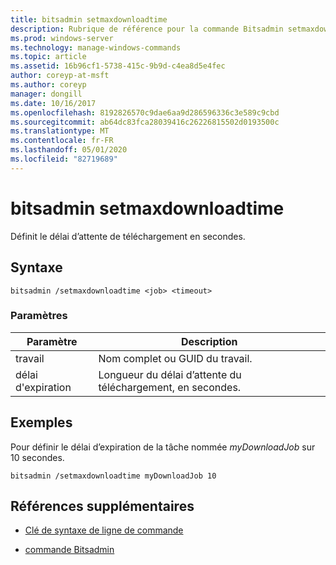 ```yaml
---
title: bitsadmin setmaxdownloadtime
description: Rubrique de référence pour la commande Bitsadmin setmaxdownloadtime, qui définit le délai d’attente de téléchargement en secondes.
ms.prod: windows-server
ms.technology: manage-windows-commands
ms.topic: article
ms.assetid: 16b96cf1-5738-415c-9b9d-c4ea8d5e4fec
author: coreyp-at-msft
ms.author: coreyp
manager: dongill
ms.date: 10/16/2017
ms.openlocfilehash: 8192826570c9dae6aa9d286596336c3e589c9cbd
ms.sourcegitcommit: ab64dc83fca28039416c26226815502d0193500c
ms.translationtype: MT
ms.contentlocale: fr-FR
ms.lasthandoff: 05/01/2020
ms.locfileid: "82719689"
---
```

# <a name="bitsadmin-setmaxdownloadtime"></a>bitsadmin setmaxdownloadtime

Définit le délai d’attente de téléchargement en secondes.

## <a name="syntax"></a>Syntaxe

```
bitsadmin /setmaxdownloadtime <job> <timeout>
```

### <a name="parameters"></a>Paramètres

| Paramètre | Description |
| --------- | ----------- |
| travail | Nom complet ou GUID du travail. |
| délai d'expiration | Longueur du délai d’attente du téléchargement, en secondes. |

## <a name="examples"></a>Exemples

Pour définir le délai d’expiration de la tâche nommée *myDownloadJob* sur 10 secondes.

```
bitsadmin /setmaxdownloadtime myDownloadJob 10
```

## <a name="additional-references"></a>Références supplémentaires

- [Clé de syntaxe de ligne de commande](command-line-syntax-key.md)

- [commande Bitsadmin](bitsadmin.md)
